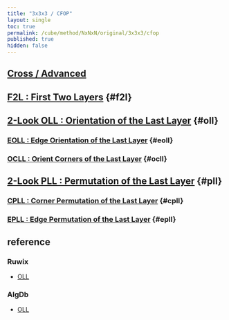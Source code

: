 ```yaml
---
title: "3x3x3 / CFOP"
layout: single
toc: true
permalink: /cube/method/NxNxN/original/3x3x3/cfop
published: true
hidden: false
---
```


<head>
  <base target="_blank">
</head>



## [Cross / Advanced](/cube/method/NxNxN/original/3x3x3/cross/advanced)



## [F2L : First Two Layers](/cube/method/NxNxN/original/3x3x3/f2l) {#f2l}



## [2-Look OLL : Orientation of the Last Layer](/cube/method/NxNxN/original/3x3x3/2_look_oll) {#oll}

### [EOLL : Edge Orientation of the Last Layer](/cube/method/NxNxN/original/3x3x3/2_look_oll/eoll) {#eoll}

### [OCLL : Orient Corners of the Last Layer](/cube/method/NxNxN/original/3x3x3/2_look_oll/ocll) {#ocll}



## [2-Look PLL : Permutation of the Last Layer](/cube/method/NxNxN/original/3x3x3/2_look_pll) {#pll}

### [CPLL : Corner Permutation of the Last Layer](/cube/method/NxNxN/original/3x3x3/2_look_pll/cpll) {#cpll}

### [EPLL : Edge Permutation of the Last Layer](/cube/method/NxNxN/original/3x3x3/2_look_pll/epll) {#epll}



## reference

### Ruwix

- [OLL](https://ruwix.com/the-rubiks-cube/advanced-cfop-fridrich/orient-the-last-layer-oll/)

### AlgDb

- [OLL](http://algdb.net/puzzle/333/oll)
